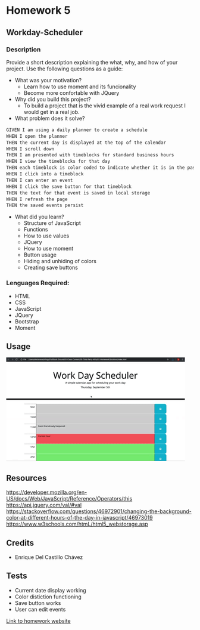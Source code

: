 # Homework 5

## Workday-Scheduler
### Description
Provide a short description explaining the what, why, and how of your project. Use the following questions as a guide:
- What was your motivation?
  - Learn how to use moment and its funcionality
  - Become more confortable with JQuery
- Why did you build this project?  
  - To build a project that is the vivid example of a real work request I would get in a real job.
- What problem does it solve?
```md
GIVEN I am using a daily planner to create a schedule
WHEN I open the planner
THEN the current day is displayed at the top of the calendar
WHEN I scroll down
THEN I am presented with timeblocks for standard business hours
WHEN I view the timeblocks for that day
THEN each timeblock is color coded to indicate whether it is in the past, present, or future
WHEN I click into a timeblock
THEN I can enter an event
WHEN I click the save button for that timeblock
THEN the text for that event is saved in local storage
WHEN I refresh the page
THEN the saved events persist
```
- What did you learn?
  - Structure of JavaScript
  - Functions
  - How to use values
  - JQuery
  - How to use moment
  - Button usage
  - Hiding and unhiding of colors
  - Creating save buttons
### Lenguages Required:
- HTML
- CSS
- JavaScript
- JQuery
- Bootstrap
- Moment

## Usage

![A user clicks on slots on the color-coded calendar and edits the events.](./05-third-party-apis-homework-demo.gif)

## Resources
https://developer.mozilla.org/en-US/docs/Web/JavaScript/Reference/Operators/this
https://api.jquery.com/val/#val
https://stackoverflow.com/questions/46972901/changing-the-background-color-at-different-hours-of-the-day-in-javascript/46973019
https://www.w3schools.com/htmL/html5_webstorage.asp

## Credits
- Enrique Del Castillo Chávez

## Tests
- Current date display working
- Color distiction functioning
- Save button works
- User can edit events 

[Link to homework website](https://enrique246.github.io/work-dayscheduler2/ "Workday-Scheduler")
